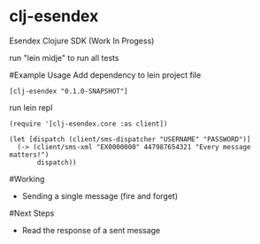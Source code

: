 # clj-esendex
Esendex Clojure SDK (Work In Progess)


run "lein midje" to run all tests

#Example Usage
Add dependency to lein project file
```
[clj-esendex "0.1.0-SNAPSHOT"]
```

run lein repl
```
(require '[clj-esendex.core :as client])

(let [dispatch (client/sms-dispatcher "USERNAME" "PASSWORD")]
  (-> (client/sms-xml "EX0000000" 447987654321 "Every message matters!")
       dispatch))
```

#Working
* Sending a single message (fire and forget)

#Next Steps
* Read the response of a sent message
